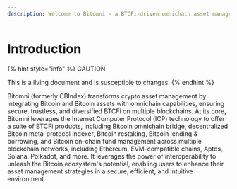 ```yaml
---
description: Welcome to Bitomni - a BTCFi-driven omnichain asset management protocol.
---
```


# Introduction



{% hint style="info" %}
CAUTION

This is a living document and is susceptible to changes.
{% endhint %}

Bitomni (formerly CBIndex) transforms crypto asset management by integrating Bitcoin and Bitcoin assets with omnichain capabilities, ensuring secure, trustless, and diversified BTCFi on multiple blockchains. At its core, Bitomni leverages the Internet Computer Protocol (ICP) technology to offer a suite of BTCFi products, including Bitcoin omnichain bridge, decentralized Bitcoin meta-protocol indexer, Bitcoin restaking, Bitcoin lending & borrowing, and Bitcoin on-chain fund management across multiple blockchain networks, including Ethereum, EVM-compatible chains, Aptos, Solana, Polkadot, and more. It leverages the power of interoperability to unleash the Bitcoin ecosystem's potential, enabling users to enhance their asset management strategies in a secure, efficient, and intuitive environment.
